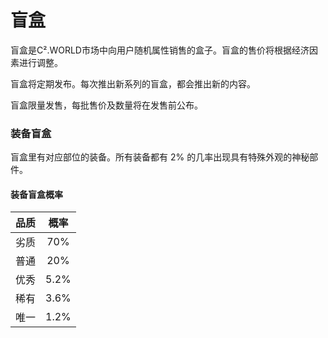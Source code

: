 # 盲盒

盲盒是C².WORLD市场中向用户随机属性销售的盒子。盲盒的售价将根据经济因素进行调整。

盲盒将定期发布。每次推出新系列的盲盒，都会推出新的内容。

盲盒限量发售，每批售价及数量将在发售前公布。

### 装备盲盒

盲盒里有对应部位的装备。所有装备都有 2% 的几率出现​​具有特殊外观的神秘部件。

#### 装备盲盒概率

|  品质 |  概率  |
| :-: | :--: |
|  劣质 |  70% |
|  普通 |  20% |
|  优秀 | 5.2% |
|  稀有 | 3.6% |
|  唯一 | 1.2% |
